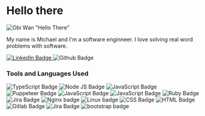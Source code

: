 # Hello there 
![Obi Wan "Hello There"](https://media.giphy.com/media/xTiIzJSKB4l7xTouE8/giphy.gif)

My name is Michael and I'm a software enginneer. I love solving real word problems with software. 

<div id="badges">
  <a href="https://www.linkedin.com/in/michael-nishiguchi/">
  <img src="https://img.shields.io/badge/LinkedIn-blue?style=for-the-badge&logo=linkedin&logoColor=white" alt="LinkedIn Badge"/>
  </a>

  <img src="https://img.shields.io/badge/Follow me on Github-gray?style=for-the-badge&logo=github&logoColor=white" alt="Github Badge"/>
  <!-- <img src="https://img.shields.io/badge/YouTube-red?style=for-the-badge&logo=youtube&logoColor=white" alt="Youtube Badge"/>
  <img src="https://img.shields.io/badge/Twitter-blue?style=for-the-badge&logo=twitter&logoColor=white" alt="Twitter Badge"/>
-->
</div>

### Tools and Languages Used

<div id="badges">
    <img src="https://img.shields.io/badge/typescript-blue?style=for-the-badge&logo=typescript&logoColor=white" alt="TypeScript Badge"/>
      <img src="https://img.shields.io/badge/node.js-43853D?style=for-the-badge&logo=node.js&logoColor=white" alt="Node JS Badge"/>
    <img src="https://img.shields.io/badge/javascript-yellow?style=for-the-badge&logo=javascript&logoColor=white" alt="JavaScript Badge"/>
    <img src="https://img.shields.io/badge/puppeteer-2e8555?style=for-the-badge&logo=puppeteer&logoColor=white" alt="Puppeteer Badge"/>
    <img src="https://img.shields.io/badge/cypress-00595d?style=for-the-badge&logo=cypress&logoColor=white" alt="JavaScript Badge"/>
      <img src="https://img.shields.io/badge/javascript-yellow?style=for-the-badge&logo=javascript&logoColor=white" alt="JavaScript Badge"/>
      <img src="https://img.shields.io/badge/ruby-red?style=for-the-badge&logo=ruby&logoColor=white" alt="Ruby Badge" />
  <img src="https://img.shields.io/badge/postgresql-336791?style=for-the-badge&logo=postgresql&logoColor=white" alt="Jira Badge" />
      <img src="https://img.shields.io/badge/nginx-00A95C?style=for-the-badge&logo=nginx&logoColor=white" alt="Nginx badge" />
      <img src="https://img.shields.io/badge/linux-dd4814?style=for-the-badge&logo=linux&logoColor=white" alt="Linux badge" />

  
  <img src="https://img.shields.io/badge/CSS3-1572B6?style=for-the-badge&logo=css3&logoColor=white" alt="CSS Badge" />
    <img src="https://img.shields.io/badge/HTML5-E34F26?style=for-the-badge&logo=html5&logoColor=white" alt="HTML Badge" />
    <img src="https://img.shields.io/badge/gitlab-red?style=for-the-badge&logo=gitlab&logoColor=white" alt="Gitlab Badge" />
    <img src="https://img.shields.io/badge/jira-blue?style=for-the-badge&logo=jira&logoColor=white" alt="Jira Badge" />
<img src="https://img.shields.io/badge/Bootstrap-563D7C?style=for-the-badge&logo=bootstrap&logoColor=white" alt="bootstrap badge" />
</div>

<!--
**michael-nishiguchi/michael-nishiguchi** is a ✨ _special_ ✨ repository because its `README.md` (this file) appears on your GitHub profile.

Here are some ideas to get you started:

- 🔭 I’m currently working on ...
- 🌱 I’m currently learning ...
- 👯 I’m looking to collaborate on ...
- 🤔 I’m looking for help with ...
- 💬 Ask me about ...
- 📫 How to reach me: ...
- 😄 Pronouns: ...
- ⚡ Fun fact: ...
-->
